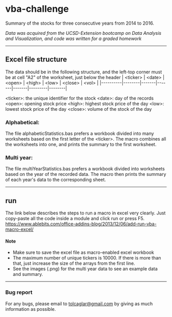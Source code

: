 # vba-challenge

Summary of the stocks for three consecutive years from 2014 to 2016. 

*Data was acquired from the UCSD-Extension bootcamp on Data Analysis and Visualization, and code was written for a graded homework*
___________
## Excel file structure
The data should be in the following structure, and the left-top corner must be at cell "A2" of the worksheet, just below the header
| \<ticker\> | \<date\> | \<open\> | \<high\> | \<low\> | \<close\> | \<vol\> |
|----------|--------|-------|-------|-------|---------|--------|

\<ticker\>: the unique identifier for the stock
\<date\>: day of the records
\<open\>: opening stock price
\<high\>: highest stock price of the day
\<low\>: lowest stock price of the day
\<close\>: volume of the stock of the day

### Alphabetical:
The file alphabeticStatistics.bas prefers a workbook divided into many worksheets based on the first letter of the \<ticker\>. The macro combines all the worksheets into one, and prints the summary to the first worksheet.
### Multi year:
The file multiYearStatistics.bas prefers a workbook divided into worksheets based on the year of the recorded data. The macro then prints the summary of each year's data to the corresponding sheet.
____________
## run
The link below describes the steps to run a macro in excel very clearly. Just copy-paste all the code inside a module and click run or press F5.
https://www.ablebits.com/office-addins-blog/2013/12/06/add-run-vba-macro-excel/

#### Note
- Make sure to save the excel file as macro-enabled excel workbook
- The maximum number of unique tickers is 10000. If there is more than that, just increase the size of the arrays from the first line.
- See the images (.png) for the multi year data to see an example data and summary.
______________
### Bug report
For any bugs, please email to tolcaglar@gmail.com by giving as much information as possible.
